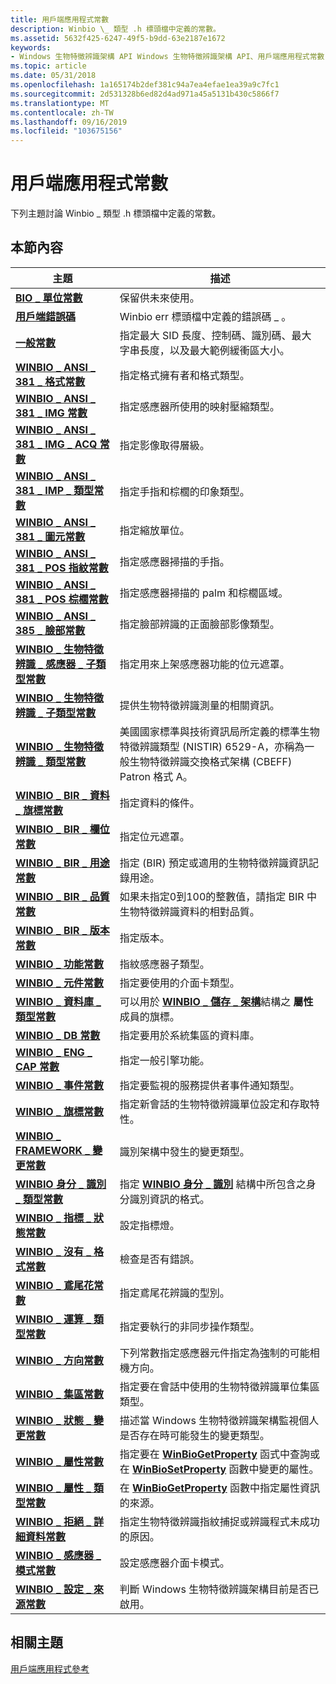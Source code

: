 ```yaml
---
title: 用戶端應用程式常數
description: Winbio \_ 類型 .h 標頭檔中定義的常數。
ms.assetid: 5632f425-6247-49f5-b9dd-63e2187e1672
keywords:
- Windows 生物特徵辨識架構 API Windows 生物特徵辨識架構 API、用戶端應用程式常數
ms.topic: article
ms.date: 05/31/2018
ms.openlocfilehash: 1a165174b2def381c94a7ea4efae1ea39a9c7fc1
ms.sourcegitcommit: 2d531328b6ed82d4ad971a45a5131b430c5866f7
ms.translationtype: MT
ms.contentlocale: zh-TW
ms.lasthandoff: 09/16/2019
ms.locfileid: "103675156"
---
```

# <a name="client-application-constants"></a>用戶端應用程式常數

下列主題討論 Winbio \_ 類型 .h 標頭檔中定義的常數。

## <a name="in-this-section"></a>本節內容



| 主題                                                                                                        | 描述                                                                                                                                                                                                            |
|--------------------------------------------------------------------------------------------------------------|------------------------------------------------------------------------------------------------------------------------------------------------------------------------------------------------------------------------|
| [**BIO \_ 單位常數**](bio-unit-constants.md)<br/>                                                 | 保留供未來使用。<br/>                                                                                                                                                                                    |
| [**用戶端錯誤碼**](client-error-codes.md)<br/>                                                  | Winbio err 標頭檔中定義的錯誤碼 \_ 。<br/>                                                                                                                                                       |
| [**一般常數**](general-constants.md)<br/>                                                    | 指定最大 SID 長度、控制碼、識別碼、最大字串長度，以及最大範例緩衝區大小。<br/>                                                                                                            |
| [**WINBIO \_ ANSI \_ 381 \_ 格式常數**](winbio-ansi-381-format-constants.md)<br/>                   | 指定格式擁有者和格式類型。<br/>                                                                                                                                                                       |
| [**WINBIO \_ ANSI \_ 381 \_ IMG 常數**](winbio-ansi-381-img-constants.md)<br/>                         | 指定感應器所使用的映射壓縮類型。<br/>                                                                                                                                                     |
| [**WINBIO \_ ANSI \_ 381 \_ IMG \_ ACQ 常數**](winbio-ansi-381-img-acq-constants.md)<br/>                | 指定影像取得層級。<br/>                                                                                                                                                                           |
| [**WINBIO \_ ANSI \_ 381 \_ IMP \_ 類型常數**](winbio-ansi-381-imp-type-constants.md)<br/>              | 指定手指和棕櫚的印象類型。<br/>                                                                                                                                                                   |
| [**WINBIO \_ ANSI \_ 381 \_ 圖元常數**](winbio-ansi-381-pixels-constants.md)<br/>                   | 指定縮放單位。<br/>                                                                                                                                                                                        |
| [**WINBIO \_ ANSI \_ 381 \_ POS 指紋常數**](winbio-ansi-381-pos-fingerprint-constants.md)<br/> | 指定感應器掃描的手指。<br/>                                                                                                                                                                    |
| [**WINBIO \_ ANSI \_ 381 \_ POS 棕櫚常數**](winbio-ansi-381-pos-palm-constants.md)<br/>               | 指定感應器掃描的 palm 和棕櫚區域。<br/>                                                                                                                                                        |
| [**WINBIO \_ ANSI \_ 385 \_ 臉部常數**](winbio-ansi-385-face-constants.md)<br/>                       | 指定臉部辨識的正面臉部影像類型。<br/>                                                                                                                                                |
| [**WINBIO \_ 生物特徵辨識 \_ 感應器 \_ 子類型常數**](winbio-biometric-sensor-subtype-constants.md)<br/> | 指定用來上架感應器功能的位元遮罩。<br/>                                                                                                                                                          |
| [**WINBIO \_ 生物特徵辨識 \_ 子類型常數**](winbio-biometric-subtype-constants.md)<br/>                | 提供生物特徵辨識測量的相關資訊。<br/>                                                                                                                                                          |
| [**WINBIO \_ 生物特徵辨識 \_ 類型常數**](winbio-biometric-type-constants.md)<br/>                      | 美國國家標準與技術資訊局所定義的標準生物特徵辨識類型 (NISTIR) 6529-A，亦稱為一般生物特徵辨識交換格式架構 (CBEFF) Patron 格式 A。<br/> |
| [**WINBIO \_ BIR \_ 資料 \_ 旗標常數**](winbio-bir-data-flags-constants.md)<br/>                     | 指定資料的條件。<br/>                                                                                                                                                                          |
| [**WINBIO \_ BIR \_ 欄位常數**](winbio-bir-field-constants.md)<br/>                                | 指定位元遮罩。<br/>                                                                                                                                                                                          |
| [**WINBIO \_ BIR \_ 用途常數**](winbio-bir-purpose-constants.md)<br/>                            | 指定 (BIR) 預定或適用的生物特徵辨識資訊記錄用途。<br/>                                                                                               |
| [**WINBIO \_ BIR \_ 品質常數**](winbio-bir-quality-constants.md)<br/>                            | 如果未指定0到100的整數值，請指定 BIR 中生物特徵辨識資料的相對品質。<br/>                                                                                         |
| [**WINBIO \_ BIR \_ 版本常數**](winbio-bir-version-constants.md)<br/>                            | 指定版本。<br/>                                                                                                                                                                                        |
| [**WINBIO \_ 功能常數**](winbio-capability-constants.md)<br/>                               | 指紋感應器子類型。<br/>                                                                                                                                                                               |
| [**WINBIO \_ 元件常數**](winbio-component-constants.md)<br/>                                 | 指定要使用的介面卡類型。<br/>                                                                                                                                                                     |
| [**WINBIO \_ 資料庫 \_ 類型常數**](winbio-database-type-constants.md)<br/>                        | 可以用於 [**WINBIO \_ 儲存 \_ 架構**](winbio-storage-schema.md)結構之 **屬性** 成員的旗標。<br/>                                                                             |
| [**WINBIO \_ DB 常數**](winbio-db-constants.md)<br/>                                               | 指定要用於系統集區的資料庫。<br/>                                                                                                                                                          |
| [**WINBIO \_ ENG \_ CAP 常數**](winbio-eng-cap-constants.md)<br/>                                    | 指定一般引擎功能。<br/>                                                                                                                                                                        |
| [**WINBIO \_ 事件常數**](winbio-event-constants.md)<br/>                                         | 指定要監視的服務提供者事件通知類型。<br/>                                                                                                                                       |
| [**WINBIO \_ 旗標常數**](winbio-flag-constants.md)<br/>                                           | 指定新會話的生物特徵辨識單位設定和存取特性。<br/>                                                                                                                        |
| [**WINBIO \_ FRAMEWORK \_ 變更常數**](winbio-framework-change-constants.md)<br/>                  | 識別架構中發生的變更類型。<br/>                                                                                                                                                 |
| [**WINBIO 身分 \_ 識別 \_ 類型常數**](winbio-identity-type-constants.md)<br/>                        | 指定 [**WINBIO 身分 \_ 識別**](winbio-identity.md) 結構中所包含之身分識別資訊的格式。<br/>                                                                                      |
| [**WINBIO \_ 指標 \_ 狀態常數**](winbio-indicator-status-constants.md)<br/>                  | 設定指標燈。<br/>                                                                                                                                                                                     |
| [**WINBIO \_ 沒有 \_ 格式常數**](winbio-no-format-constants.md)<br/>                                | 檢查是否有錯誤。<br/>                                                                                                                                                                                           |
| [**WINBIO \_ 鳶尾花常數**](winbio-iris-constants.md)<br/>                                           | 指定鳶尾花辨識的型別。 <br/>                                                                                                                                                                    |
| [**WINBIO \_ 運算 \_ 類型常數**](winbio-operation-type-constants.md)<br/>                      | 指定要執行的非同步操作類型。<br/>                                                                                                                                                 |
| [**WINBIO \_ 方向常數**](winbio-orientation-constants.md)<br/>                             | 下列常數指定感應器元件指定為強制的可能相機方向。<br/>                                                                                          |
| [**WINBIO \_ 集區常數**](winbio-pool-constants.md)<br/>                                           | 指定要在會話中使用的生物特徵辨識單位集區類型。<br/>                                                                                                                                          |
| [**WINBIO \_ 狀態 \_ 變更常數**](winbio-presence-change-constants.md)<br/>                    | 描述當 Windows 生物特徵辨識架構監視個人是否存在時可能發生的變更類型。<br/>                                                                                    |
| [**WINBIO \_ 屬性常數**](winbio-property-constants.md)<br/>                                   | 指定要在 [**WinBioGetProperty**](/windows/desktop/api/Winbio/nf-winbio-winbiogetproperty) 函式中查詢或在 [**WinBioSetProperty**](/windows/desktop/api/winbio/nf-winbio-winbiosetproperty) 函數中變更的屬性。<br/>                                |
| [**WINBIO \_ 屬性 \_ 類型常數**](winbio-property-type-constants.md)<br/>                        | 在 [**WinBioGetProperty**](/windows/desktop/api/Winbio/nf-winbio-winbiogetproperty) 函數中指定屬性資訊的來源。<br/>                                                                                              |
| [**WINBIO \_ 拒絕 \_ 詳細資料常數**](winbio-reject-detail-constants.md)<br/>                        | 指定生物特徵辨識指紋捕捉或辨識程式未成功的原因。<br/>                                                                                                             |
| [**WINBIO \_ 感應器 \_ 模式常數**](winbio-sensor-mode-constants.md)<br/>                            | 設定感應器介面卡模式。<br/>                                                                                                                                                                                |
| [**WINBIO \_ 設定 \_ 來源常數**](winbio-setting-source-constants.md)<br/>                      | 判斷 Windows 生物特徵辨識架構目前是否已啟用。<br/>                                                                                                                                     |



 

## <a name="related-topics"></a>相關主題

<dl> <dt>

[用戶端應用程式參考](client-application-reference.md)
</dt> </dl>

 

 





